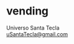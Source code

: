# vending
Universo Santa Tecla  
[uSantaTecla@gmail.com](mailto:uSantaTecla@gmail.com)  

[//]: <> (
cambioMonedas, ...
patrones con depósitos, ...
...
)
